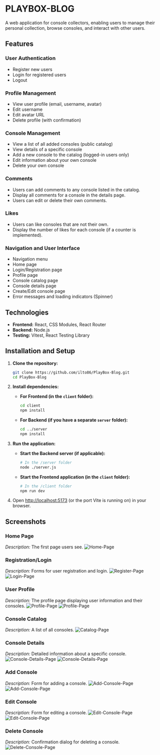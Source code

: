 # PLAYBOX-BLOG

A web application for console collectors, enabling users to manage their personal collection, browse consoles, and interact with other users.

## Features

### **User Authentication**
- Register new users
- Login for registered users
- Logout

### **Profile Management**
- View user profile (email, username, avatar)
- Edit username
- Edit avatar URL
- Delete profile (with confirmation)

### **Console Management**
- View a list of all added consoles (public catalog)
- View details of a specific console
- Add a new console to the catalog (logged-in users only)
- Edit information about your own console
- Delete your own console

### **Comments**
- Users can add comments to any console listed in the catalog.
- Display all comments for a console in the details page.
- Users can edit or delete their own comments.

### **Likes**
- Users can like consoles that are not their own.
- Display the number of likes for each console (if a counter is implemented).

### **Navigation and User Interface**
- Navigation menu
- Home page
- Login/Registration page
- Profile page
- Console catalog page
- Console details page
- Create/Edit console page
- Error messages and loading indicators (Spinner)

## Technologies

- **Frontend:** React, CSS Modules, React Router
- **Backend:** Node.js
- **Testing:** Vitest, React Testing Library

## Installation and Setup

1. **Clone the repository:**
    ```bash
    git clone https://github.com/ilto86/PlayBox-Blog.git
    cd PlayBox-Blog
    ```

2. **Install dependencies:**
    - **For Frontend (in the `client` folder):**
        ```bash
        cd client
        npm install
        ```
    - **For Backend (if you have a separate `server` folder):**
        ```bash
        cd ../server
        npm install
        ```

3. **Run the application:**
    - **Start the Backend server (if applicable):**
        ```bash
        # In the /server folder
        node ./server.js
        ```
    - **Start the Frontend application (in the `client` folder):**
        ```bash
        # In the /client folder
        npm run dev
        ```

4. Open [http://localhost:5173](http://localhost:5173) (or the port Vite is running on) in your browser.

## Screenshots

### **Home Page**
*Description:* The first page users see.
![Home-Page](.././client/public/project-images/Home-Page.png)

### **Registration/Login**
*Description:* Forms for user registration and login.
![Register-Page](.././client/public/project-images/Register-Page.png)
![Login-Page](.././client/public/project-images/Login-Page.png)

### **User Profile**
*Description:* The profile page displaying user information and their consoles.
![Profile-Page](.././client/public/project-images/Profile-Page-without-consoles.png)
![Profile-Page](.././client/public/project-images/Profile-Page-with-consoles.png)

### **Console Catalog**
*Description:* A list of all consoles.
![Catalog-Page](.././client/public/project-images/Catalog-Page.png)

### **Console Details**
*Description:* Detailed information about a specific console.
![Console-Details-Page](.././client/public/project-images/Console-Details-Page-1.png)
![Console-Details-Page](.././client/public/project-images/Console-Details-Page-2.png)

### **Add Console**
*Description:* Form for adding a console.
![Add-Console-Page](.././client/public/project-images/Add-Console-Page-1.png)
![Add-Console-Page](.././client/public/project-images/Add-Console-Page-2.png)

### **Edit Console**
*Description:* Form for editing a console.
![Edit-Console-Page](.././client/public/project-images/Edit-Console-Page-1.png)
![Edit-Console-Page](.././client/public/project-images/Edit-Console-Page-2.png)


### **Delete Console**
*Description:* Confirmation dialog for deleting a console.
![Delete-Console-Page](.././client/public/project-images/Delete-Console-Page.png)

